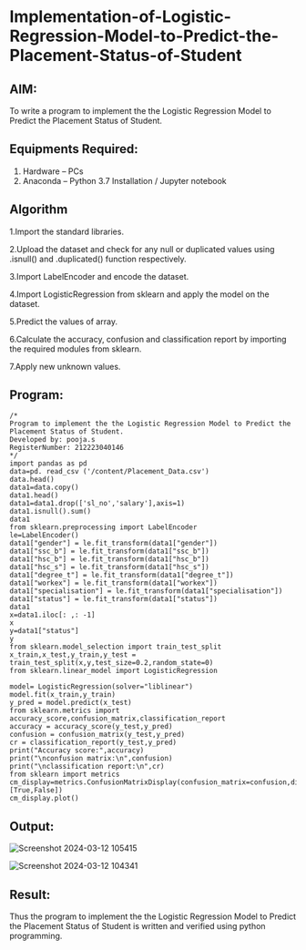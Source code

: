 # Implementation-of-Logistic-Regression-Model-to-Predict-the-Placement-Status-of-Student

## AIM:
To write a program to implement the the Logistic Regression Model to Predict the Placement Status of Student.

## Equipments Required:
1. Hardware – PCs
2. Anaconda – Python 3.7 Installation / Jupyter notebook

## Algorithm

 1.Import the standard libraries. 
 
 2.Upload the dataset and check for any null or duplicated values using .isnull() and .duplicated() function respectively. 
 
 3.Import LabelEncoder and encode the dataset. 
 
 4.Import LogisticRegression from sklearn and apply the model on the dataset.
 
 5.Predict the values of array. 
 
 6.Calculate the accuracy, confusion and classification report by importing the required modules from sklearn. 
 
 7.Apply new unknown values.


## Program:
```
/*
Program to implement the the Logistic Regression Model to Predict the Placement Status of Student.
Developed by: pooja.s
RegisterNumber: 212223040146 
*/
import pandas as pd
data=pd. read_csv ('/content/Placement_Data.csv')
data.head()
data1=data.copy()
data1.head()
data1=data1.drop(['sl_no','salary'],axis=1)
data1.isnull().sum()
data1
from sklearn.preprocessing import LabelEncoder
le=LabelEncoder()
data1["gender"] = le.fit_transform(data1["gender"])
data1["ssc_b"] = le.fit_transform(data1["ssc_b"])
data1["hsc_b"] = le.fit_transform(data1["hsc_b"])
data1["hsc_s"] = le.fit_transform(data1["hsc_s"])
data1["degree_t"] = le.fit_transform(data1["degree_t"])
data1["workex"] = le.fit_transform(data1["workex"])
data1["specialisation"] = le.fit_transform(data1["specialisation"])
data1["status"] = le.fit_transform(data1["status"])
data1
x=data1.iloc[: ,: -1]
x
y=data1["status"]
y
from sklearn.model_selection import train_test_split
x_train,x_test,y_train,y_test = train_test_split(x,y,test_size=0.2,random_state=0)
from sklearn.linear_model import LogisticRegression

model= LogisticRegression(solver="liblinear")
model.fit(x_train,y_train)
y_pred = model.predict(x_test)
from sklearn.metrics import accuracy_score,confusion_matrix,classification_report
accuracy = accuracy_score(y_test,y_pred)
confusion = confusion_matrix(y_test,y_pred)
cr = classification_report(y_test,y_pred)
print("Accuracy score:",accuracy)
print("\nconfusion matrix:\n",confusion)
print("\nclassification report:\n",cr)
from sklearn import metrics
cm_display=metrics.ConfusionMatrixDisplay(confusion_matrix=confusion,display_labels=[True,False])
cm_display.plot()
```

## Output:
![Screenshot 2024-03-12 105415](https://github.com/poojasen05/Implementation-of-Logistic-Regression-Model-to-Predict-the-Placement-Status-of-Student/assets/150784373/6b83504a-4d1b-4fd4-8d19-2ba60e9e100b)

![Screenshot 2024-03-12 104341](https://github.com/poojasen05/Implementation-of-Logistic-Regression-Model-to-Predict-the-Placement-Status-of-Student/assets/150784373/f1cd7014-42a7-4384-a03b-017545c534ec)


## Result:
Thus the program to implement the the Logistic Regression Model to Predict the Placement Status of Student is written and verified using python programming.

